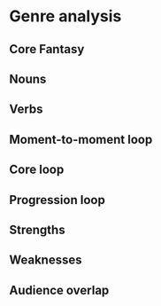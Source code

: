 # Genre analysis

## Core Fantasy

## Nouns

## Verbs

## Moment-to-moment loop

## Core loop

## Progression loop

## Strengths

## Weaknesses

## Audience overlap
